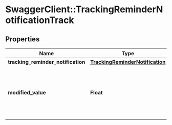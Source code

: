 # SwaggerClient::TrackingReminderNotificationTrack

## Properties
Name | Type | Description | Notes
------------ | ------------- | ------------- | -------------
**tracking_reminder_notification** | [**TrackingReminderNotification**](TrackingReminderNotification.md) |  | 
**modified_value** | **Float** | Optional value to be recorded instead of the tracking reminder default value | [optional] 


